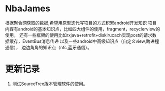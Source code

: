 # NbaJames
根据聚合网获取的数据,希望用原型迭代写项目的方式积累android开发知识
项目内容有android的基本知识点，比如四大组件的使用，fragment，recyclerview的使用，
还有一些框架的使用比如rxjava+retrofit+disklrucach实现post的请求数据缓存，EventBus消息传递
以及一些android中高级知识点（自定义view,跨进程通信），
边边角角的知识点（nfc,蓝牙通信）。
# 更新记录
1. 测试SourceTree版本管理软件的使用。